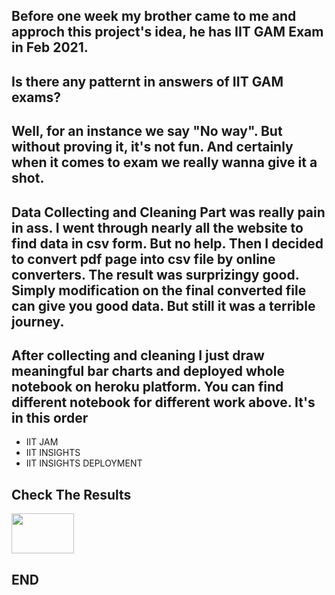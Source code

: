 ## Before one week my brother came to me and approch this project's idea, he has IIT GAM Exam in Feb 2021.

## Is there any patternt in answers of IIT GAM exams?
## Well, for an instance we say "No way". But without proving it, it's not fun. And certainly when it comes to exam we really wanna give it a shot.

## Data Collecting and Cleaning Part was really pain in ass. I went through nearly all the website to find data in csv form. But no help. Then I decided to convert pdf page into csv file by online converters. The result was surprizingy good. Simply modification on the final converted file can give you good data. But still it was a terrible journey.

## After collecting and cleaning I just draw meaningful bar charts and deployed whole notebook on heroku platform. You can find different notebook for different work above. It's in this order

- IIT JAM
- IIT INSIGHTS
- IIT INSIGHTS DEPLOYMENT

## Check The Results
[<img src="https://cdn.worldvectorlogo.com/logos/heroku.svg" width="100" height="64" />](https://iitgaminsights.herokuapp.com/)

## END
